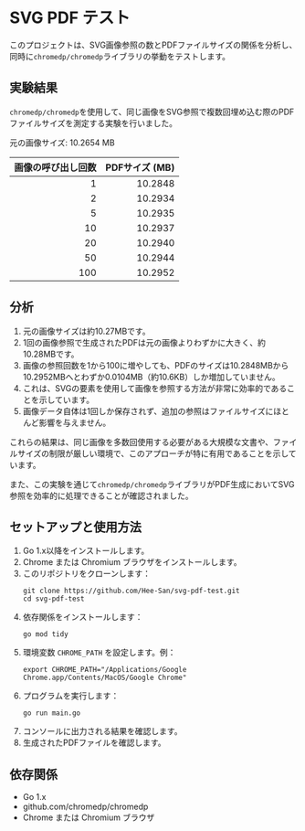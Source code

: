 # SVG PDF テスト

このプロジェクトは、SVG画像参照の数とPDFファイルサイズの関係を分析し、同時に`chromedp/chromedp`ライブラリの挙動をテストします。

## 実験結果

`chromedp/chromedp`を使用して、同じ画像をSVG参照で複数回埋め込む際のPDFファイルサイズを測定する実験を行いました。

元の画像サイズ: 10.2654 MB

| 画像の呼び出し回数 | PDFサイズ (MB) |
|------------------:|---------------:|
|                 1 |        10.2848 |
|                 2 |        10.2934 |
|                 5 |        10.2935 |
|                10 |        10.2937 |
|                20 |        10.2940 |
|                50 |        10.2944 |
|               100 |        10.2952 |

## 分析

1. 元の画像サイズは約10.27MBです。
2. 1回の画像参照で生成されたPDFは元の画像よりわずかに大きく、約10.28MBです。
3. 画像の参照回数を1から100に増やしても、PDFのサイズは10.2848MBから10.2952MBへとわずか0.0104MB（約10.6KB）しか増加していません。
4. これは、SVGの<use>要素を使用して画像を参照する方法が非常に効率的であることを示しています。
5. 画像データ自体は1回しか保存されず、追加の参照はファイルサイズにほとんど影響を与えません。

これらの結果は、同じ画像を多数回使用する必要がある大規模な文書や、ファイルサイズの制限が厳しい環境で、このアプローチが特に有用であることを示しています。

また、この実験を通じて`chromedp/chromedp`ライブラリがPDF生成においてSVG参照を効率的に処理できることが確認されました。

## セットアップと使用方法

1. Go 1.x以降をインストールします。
2. Chrome または Chromium ブラウザをインストールします。
3. このリポジトリをクローンします：
    ```
    git clone https://github.com/Hee-San/svg-pdf-test.git
    cd svg-pdf-test
    ```
4. 依存関係をインストールします：
    ```
    go mod tidy
    ```
5. 環境変数 `CHROME_PATH` を設定します。例：
    ```
    export CHROME_PATH="/Applications/Google Chrome.app/Contents/MacOS/Google Chrome"
    ```
7. プログラムを実行します：
    ```
    go run main.go
    ```
7. コンソールに出力される結果を確認します。
8. 生成されたPDFファイルを確認します。

## 依存関係

- Go 1.x
- github.com/chromedp/chromedp
- Chrome または Chromium ブラウザ
